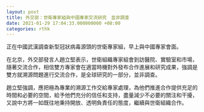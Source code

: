 ```yaml
---
layout: post
title: 外交部：世衛專家組與中國專家交流研究　並非調查
date: 2021-01-29 17:04:33.000000000 +08:00
categories: rthk
---
```


正在中國武漢調查新型冠狀病毒源頭的世衛專家組，早上與中國專家會面。

在北京，外交部發言人趙立堅表示，世衛組織專家組會到訪醫院、實驗室和市場，隨著交流合作，相信雙方專家會在適當時機對外發布合作進展和研究成果，強調是雙方就溯源問題進行交流合作，是全球研究的一部分，並非調查。

趙立堅強調，應把極為專業的溯源工作交給專家處理，為他們推進合作提供充足的時間和必要的空間，給予他們充分的信任和支持，盡量減少不必要的關注和干擾，又說中方將一如既往地秉持開放、透明負責任的態度，繼續與世衛組織合作。
